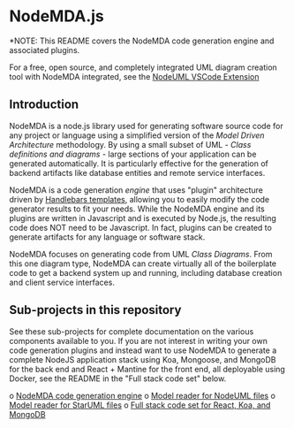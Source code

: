 NodeMDA.js
==========

*NOTE: This README covers the NodeMDA code generation engine and associated plugins.

For a free, open source, and completely integrated UML diagram creation tool with NodeMDA integrated, see the [NodeUML VSCode Extension](https://github.com/joelkoz/NodeUML)



Introduction
------------

NodeMDA is a node.js library used for generating software source code for any project or language using a 
simplified version of the *Model Driven Architecture* methodology. By using a small subset of UML - 
*Class definitions and diagrams* - large sections of your application can be generated automatically. It
is particularly effective for the generation of backend artifacts like database entities and 
remote service interfaces.

NodeMDA is a code generation *_engine_* that uses "plugin" architecture driven
by [Handlebars templates](http://handlebarsjs.com/), allowing you to easily modify 
the code generator results to fit your needs.
While the NodeMDA engine and its plugins are written in Javascript and is executed
by Node.js, the resulting code does NOT need to be Javascript.  In fact, plugins can be created to generate artifacts for
any language or software stack.

NodeMDA focuses on generating code from UML *Class Diagrams*.  From this one diagram type, 
NodeMDA can create virtually all of the boilerplate code to get a 
backend system up and running, including database creation and client service interfaces. 


Sub-projects in this repository
-------------------------------

See these sub-projects for complete documentation on the various components available to you.
If you are not interest in writing your own code generation plugins and instead want to use NodeMDA to generate a complete NodeJS application stack using Koa, Mongoose, and MongoDB for the back end and React + Mantine for the front end, all
deployable using Docker, see the README in the "Full stack code set" below.

o [NodeMDA code generation engine](./nodemda)
o [Model reader for NodeUML files](./nodemda-nodeuml)
o [Model reader for StarUML files](./nodemda-staruml)
o [Full stack code set for React, Koa, and MongoDB](./nodemda-koa-react)
